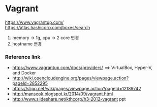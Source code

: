 # Vagrant
https://www.vagrantup.com/  
https://atlas.hashicorp.com/boxes/search  

1. memory -> 1g, cpu -> 2 core 변경
2. hostname  변경 

### Reference link
* https://www.vagrantup.com/docs/providers/  ==>   VirtualBox, Hyper-V, and Docker
* http://wiki.opencloudengine.org/pages/viewpage.action?pageId=2852295
* https://slipp.net/wiki/pages/viewpage.action?pageId=12189742
* http://manseok.blogspot.kr/2014/09/vagrant.html
* http://www.slideshare.net/kthcorp/h3-2012-vagrant   ppt
